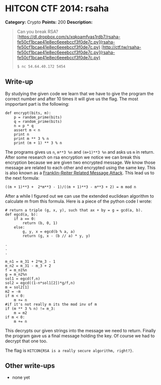 # HITCON CTF 2014: rsaha

**Category:** Crypto
**Points:** 200
**Description:**

> Can you break RSA?
> [https://dl.dropbox.com/s/xqkoamfvas1rdb7/rsaha-fe50cf1bcae41e8ec6eeebccf3f0de7c.py](rsaha-fe50cf1bcae41e8ec6eeebccf3f0de7c.py)
> [http://ctf.tw/rsaha-fe50cf1bcae41e8ec6eeebccf3f0de7c.py](rsaha-fe50cf1bcae41e8ec6eeebccf3f0de7c.py)
>
> ```bash
> $ nc 54.64.40.172 5454
> ```

## Write-up

By studying the given code we learn that we have to give the program the correct number and after 10 times it will give us the flag. The most impportant part is the following:

```
def encrypt(bits, m):
    p = random_prime(bits)
    q = random_prime(bits)
    n = p * q
    assert m < n
    print n
    print m ** 3 % n
    print (m + 1) ** 3 % n
```

The programs gives us `n`, `m**3 %n` and `(m+1)**3 %n` and asks us `m` in return. After some research on rsa encryption we notice we can break this encryption because we are given two encrypted message. We know those message are related to each other and encrypted using the same key. This is also known as a [Franklin-Reiter Related Message Attack](http://en.wikipedia.org/wiki/Coppersmith%27s_Attack). This lead us to the next formula:

```
((m + 1)**3 +  2*m**3 - 1)/((m + 1)**3 - m**3 + 2) = m mod n
``` 

After a while I figured out we can use the extended euclidean algorithm to calculate m from this formula. Here is a piece of the python code I wrote:

```
# return a triple (g, x, y), such that ax + by = g = gcd(a, b).
def egcd(a, b):
    if a == 0:
        return (b, 0, 1)
    else:
        g, y, x = egcd(b % a, a)
        return (g, x - (b // a) * y, y)

.
.
.

m_n1 = m_31 + 2*m_3 - 1
m_n2 = m_31 - m_3 + 2
f = m_n1%n
g = m_n2%n
sol1 = egcd(f,n)
sol2 = egcd((1-n*sol1[2])*g/f,n)
m = sol2[1]
m2 = -m
if m < 0:
	m += n
#if it's not really m its the mod inv of m
if (m ** 3 % n) != m_3:
	m = m2
if m < 0:
    m += n

```

This decrypts our given strings into the message we need to return. Finally the program gave us a final message holding the key. Of course we had to decrypt that one too.

The flag is `HITCON{RSA is a really secure algorithm, right?}`.




## Other write-ups

* none yet
